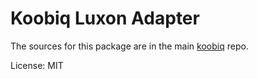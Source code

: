 # Koobiq Luxon Adapter

The sources for this package are in the main [koobiq](https://github.com/koobiq/angular-components) repo.

License: MIT

